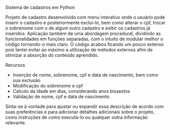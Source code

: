 Sistema de cadastros em Python

Projeto de cadastro desenvolvido com menu interativo onde o usuário pode inserir o cadastro e posteriormente exclui-lo, 
bem como alterar o cpf, trocar o sobrenome com o de algum outro cadastro e exibir os cadastros já inseridos. Aplicação 
também de uma abordagem procedural, dividindo as funcionalidades em funções separadas, com o intuito de modular melhor o código tornando-o mais claro. O código 
acabou ficando um pouco extenso pois tentei evitar ao máximo a utilização de métodos externos afim de otimizar a absorção
do conteúdo aprendido.

Recursos

- Inserção de nome, sobrenome, cpf e data de nascimento, bem como sua exclusão
- Modificação do sobrenome e cpf
- Calculo da idade em dias, considerando anos bissextos
- Validação de nome, cpf e data de nascimento.

Sinta-se à vontade para ajustar ou expandir essa descrição de acordo com suas preferências e para adicionar detalhes adicionais 
sobre o projeto, como instruções de como executá-lo ou qualquer outra informação relevante.
